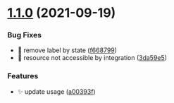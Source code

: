 # [1.1.0](https://github.com/wow-actions/pr-triage/compare/v1.0.2...v1.1.0) (2021-09-19)


### Bug Fixes

* 🐛 remove label by state ([f668799](https://github.com/wow-actions/pr-triage/commit/f668799330987b598f8bec0d6abbfcfba1a88264))
* 🐛 resource not accessible by integration ([3da59e5](https://github.com/wow-actions/pr-triage/commit/3da59e5cbc8f4f9929cb59ceaf1214755b0a39d6))


### Features

* ✨ update usage ([a00393f](https://github.com/wow-actions/pr-triage/commit/a00393f7d46bdd665c8e45fdd505151faf0db1d1))
